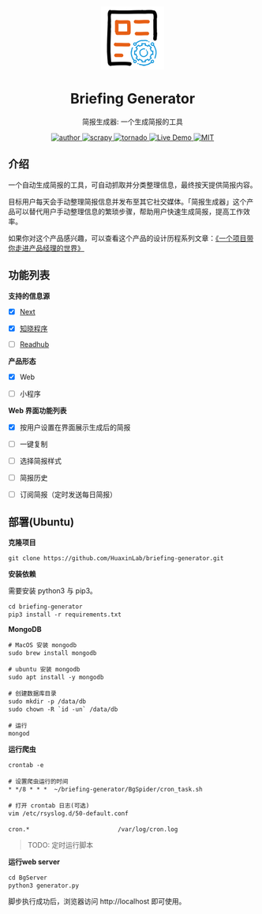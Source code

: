 
<p align="center">
<a href="http://bg.huaxinlab.cn/">
    <img src="images/icon.png" 
    alt="Logo" width="128" height="128" style="max-width: 100%;">
</a>
</p>
<h1 align="center">Briefing Generator</h1>
<p align="center">简报生成器: 一个生成简报的工具</p>
<p align="center">
    <a href="https://acusp.info">
        <img src="https://badgen.net/badge/author/acusp/blue" alt="author">
    </a>
    <a href="https://github.com/scrapy/scrapy">
        <img src="https://badgen.net/badge/Scrapy/1.6.0/blue" alt="scrapy">
    </a>
    <a href="https://github.com/tornadoweb/tornado">
        <img src="https://badgen.net/badge/Tornado/6.0.2/blue" alt="tornado">
    </a>
    <a href="http://bg.huaxinlab.cn/">
        <img src="https://badgen.net/badge/%F0%9F%9A%80/open-in-browser/blue" alt="Live Demo">
    </a>
    <a href="LICENSE">
        <img src="https://badgen.net/github/license/HuaxinLab/briefing-generator" alt="MIT">
    </a>
</p>

## 介绍

一个自动生成简报的工具，可自动抓取并分类整理信息，最终按天提供简报内容。


目标用户每天会手动整理简报信息并发布至其它社交媒体。「简报生成器」这个产品可以替代用户手动整理信息的繁琐步骤，帮助用户快速生成简报，提高工作效率。


如果你对这个产品感兴趣，可以查看这个产品的设计历程系列文章：[《一个项目带你走进产品经理的世界》](http://www.woshipm.com/pmd/2182811.html)


## 功能列表

**支持的信息源**

- [x] [Next](http://next.36kr.com/posts?sort=hot)

- [x] [知晓程序](https://minapp.com/miniapp/)

- [ ] [Readhub](https://readhub.cn/topics)


**产品形态**

- [x] Web

- [ ] 小程序


**Web 界面功能列表**

- [x] 按用户设置在界面展示生成后的简报

- [ ] 一键复制

- [ ] 选择简报样式

- [ ] 简报历史

- [ ] 订阅简报（定时发送每日简报）


## 部署(Ubuntu)

**克隆项目**

```
git clone https://github.com/HuaxinLab/briefing-generator.git
```

**安装依赖**

需要安装 python3 与 pip3。

```
cd briefing-generator
pip3 install -r requirements.txt
```

**MongoDB**

```
# MacOS 安装 mongodb
sudo brew install mongodb

# ubuntu 安装 mongodb
sudo apt install -y mongodb

# 创建数据库目录
sudo mkdir -p /data/db
sudo chown -R `id -un` /data/db

# 运行
mongod
```

**运行爬虫**

```
crontab -e

# 设置爬虫运行的时间
* */8 * * *  ~/briefing-generator/BgSpider/cron_task.sh

# 打开 crontab 日志(可选)
vim /etc/rsyslog.d/50-default.conf 

cron.*                         /var/log/cron.log
```

> TODO: 定时运行脚本

**运行web server**

```
cd BgServer
python3 generator.py
```

脚步执行成功后，浏览器访问 http://localhost 即可使用。